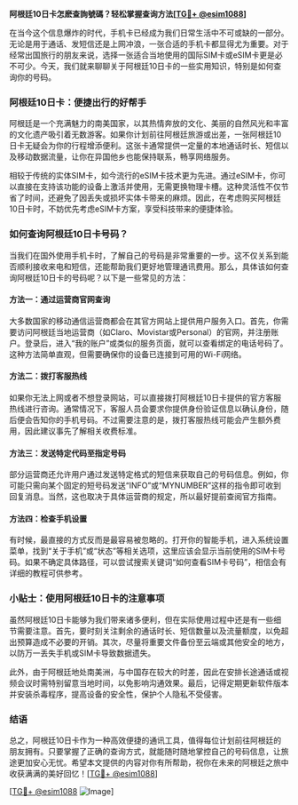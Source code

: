 **阿根廷10日卡怎麽查詢號碼？轻松掌握查询方法[[TG💪+ @esim1088](https://t.me/s/esim1088)]**

在当今这个信息爆炸的时代，手机卡已经成为我们日常生活中不可或缺的一部分。无论是用于通话、发短信还是上网冲浪，一张合适的手机卡都显得尤为重要。对于经常出国旅行的朋友来说，选择一张适合当地使用的国际SIM卡或eSIM卡更是必不可少。今天，我们就来聊聊关于阿根廷10日卡的一些实用知识，特别是如何查询你的号码。

### 阿根廷10日卡：便捷出行的好帮手

阿根廷是一个充满魅力的南美国家，以其热情奔放的文化、美丽的自然风光和丰富的文化遗产吸引着无数游客。如果你计划前往阿根廷旅游或出差，一张阿根廷10日卡无疑会为你的行程增添便利。这张卡通常提供一定量的本地通话时长、短信以及移动数据流量，让你在异国他乡也能保持联系，畅享网络服务。

相较于传统的实体SIM卡，如今流行的eSIM卡技术更为先进。通过eSIM卡，你可以直接在支持该功能的设备上激活并使用，无需更换物理卡槽。这种灵活性不仅节省了时间，还避免了因丢失或损坏实体卡带来的麻烦。因此，在考虑购买阿根廷10日卡时，不妨优先考虑eSIM卡方案，享受科技带来的便捷体验。

### 如何查询阿根廷10日卡号码？

当我们在国外使用手机卡时，了解自己的号码是非常重要的一步。这不仅关系到能否顺利接收来电和短信，还能帮助我们更好地管理通讯费用。那么，具体该如何查询阿根廷10日卡的号码呢？以下是一些常见的方法：

#### 方法一：通过运营商官网查询
大多数国家的移动通信运营商都会在其官方网站上提供用户服务入口。首先，你需要访问阿根廷当地运营商（如Claro、Movistar或Personal）的官网，并注册账户。登录后，进入“我的账户”或类似的服务页面，就可以查看绑定的电话号码了。这种方法简单直观，但需要确保你的设备已连接到可用的Wi-Fi网络。

#### 方法二：拨打客服热线
如果你无法上网或者不想登录网站，可以直接拨打阿根廷10日卡提供的官方客服热线进行咨询。通常情况下，客服人员会要求你提供身份验证信息以确认身份，随后便会告知你的手机号码。不过需要注意的是，拨打客服热线可能会产生额外费用，因此建议事先了解相关收费标准。

#### 方法三：发送特定代码至指定号码
部分运营商还允许用户通过发送特定格式的短信来获取自己的号码信息。例如，你可能只需向某个固定的短号码发送“INFO”或“MYNUMBER”这样的指令即可收到回复消息。当然，这也取决于具体运营商的规定，所以最好提前查阅官方指南。

#### 方法四：检查手机设置
有时候，最直接的方式反而是最容易被忽略的。打开你的智能手机，进入系统设置菜单，找到“关于手机”或“状态”等相关选项，这里应该会显示当前使用的SIM卡号码。如果不确定具体路径，可以尝试搜索关键词“如何查看SIM卡号码”，相信会有详细的教程可供参考。

### 小贴士：使用阿根廷10日卡的注意事项

虽然阿根廷10日卡能够为我们带来诸多便利，但在实际使用过程中还是有一些细节需要注意。首先，要时刻关注剩余的通话时长、短信数量以及流量额度，以免超出预算造成不必要的开销。其次，尽量将重要文件备份至云端或其他安全的地方，以防万一丢失手机或SIM卡导致数据遗失。

此外，由于阿根廷地处南美洲，与中国存在较大的时差，因此在安排长途通话或视频会议时需特别留意当地时间，以免影响沟通效果。最后，记得定期更新软件版本并安装杀毒程序，提高设备的安全性，保护个人隐私不受侵害。

### 结语

总之，阿根廷10日卡作为一种高效便捷的通讯工具，值得每位计划前往阿根廷的朋友拥有。只要掌握了正确的查询方式，就能随时随地掌控自己的号码信息，让旅途更加安心无忧。希望本文提供的内容对你有所帮助，祝你在未来的阿根廷之旅中收获满满的美好回忆！[[TG💪+ @esim1088](https://t.me/s/esim1088)]

[[TG💪+ @esim1088](https://t.me/s/esim1088) ![Image](https://i.postimg.cc/4NQfJmqS/Snipaste-2025-05-13-00-14-12.png)]